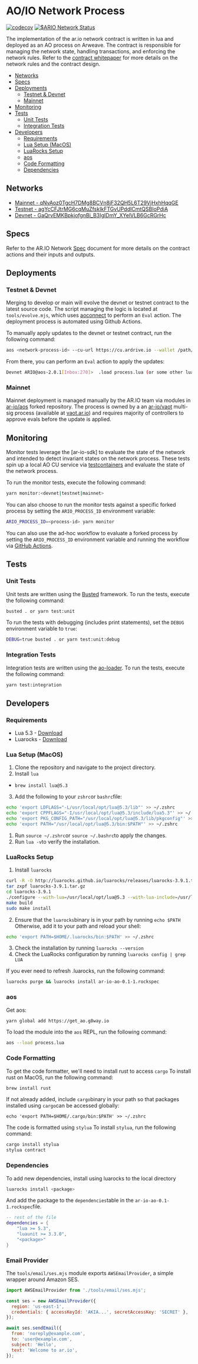 # AO/IO Network Process

[![codecov](https://codecov.io/gh/ar-io/ar-io-network-process/graph/badge.svg?token=DMM8LQO8KL)](https://codecov.io/gh/ar-io/ar-io-network-process) [![$ARIO Network Status](https://github.com/ar-io/ar-io-network-process/actions/workflows/monitor.yaml/badge.svg)](https://github.com/ar-io/ar-io-network-process/actions/workflows/monitor.yaml)

The implementation of the ar.io network contract is written in lua and deployed as an AO process on Arweave. The contract is responsible for managing the network state, handling transactions, and enforcing the network rules. Refer to the [contract whitepaper] for more details on the network rules and the contract design.

<!-- toc -->

- [Networks](#networks)
- [Specs](#specs)
- [Deployments](#deployments)
  - [Testnet & Devnet](#testnet--devnet)
  - [Mainnet](#mainnet)
- [Monitoring](#monitoring)
- [Tests](#tests)
  - [Unit Tests](#unit-tests)
  - [Integration Tests](#integration-tests)
- [Developers](#developers)
  - [Requirements](#requirements)
  - [Lua Setup (MacOS)](#lua-setup-macos)
  - [LuaRocks Setup](#luarocks-setup)
  - [aos](#aos)
  - [Code Formatting](#code-formatting)
  - [Dependencies](#dependencies)

<!-- tocstop -->

## Networks

- [Mainnet - qNvAoz0TgcH7DMg8BCVn8jF32QH5L6T29VjHxhHqqGE](https://ao.link/qNvAoz0TgcH7DMg8BCVn8jF32QH5L6T29VjHxhHqqGE)
- [Testnet - agYcCFJtrMG6cqMuZfskIkFTGvUPddICmtQSBIoPdiA](https://ao.link/agYcCFJtrMG6cqMuZfskIkFTGvUPddICmtQSBIoPdiA)
- [Devnet - GaQrvEMKBpkjofgnBi_B3IgIDmY_XYelVLB6GcRGrHc](https://ao.link/GaQrvEMKBpkjofgnBi_B3IgIDmY_XYelVLB6GcRGrHc)

## Specs

Refer to the AR.IO Network [Spec](SPEC.md) document for more details on the contract actions and their inputs and outputs.

## Deployments

### Testnet & Devnet

Merging to develop or main will evolve the devnet or testnet contract to the latest source code. The script managing the logic is located at `tools/evolve.mjs`, which uses [aoconnect] to perform an `Eval` action. The deployment process is automated using Github Actions.

To manually apply updates to the devnet or testnet contract, run the following command:

```sh
aos <network-process-id> --cu-url https://cu.ardrive.io --wallet /path/to/wallet.json
```

From there, you can perform an `Eval` action to apply the updates:

```sh
Devnet ARIO@aos-2.0.1[Inbox:270]>  .load process.lua (or some other lua code)
```

### Mainnet

Mainnet deployment is managed manually by the AR.IO team via modules in [ar-io/aos] forked repository. The process is owned by a an [ar-io/vaot] multi-sig process (available at [vaot.ar.io](https://vaot.ar.io)) and requires majority of controllers to approve evals before the update is applied.

## Monitoring

Monitor tests leverage the [ar-io-sdk] to evaluate the state of the network and intended to detect invariant states on the network process. These tests spin up a local AO CU service via [testcontainers] and evaluate the state of the network process.

To run the monitor tests, execute the following command:

```sh
yarn monitor:<devnet|testnet|mainnet>
```

You can also choose to run the monitor tests against a specific forked process by setting the `ARIO_PROCESS_ID` environment variable:

```sh
ARIO_PROCESS_ID=<process-id> yarn monitor
```

You can also use the ad-hoc workflow to evaluate a forked process by setting the `ARIO_PROCESS_ID` environment variable and running the workflow via [GitHub Actions](https://github.com/ar-io/ar-io-network-process/actions/workflows/monitor_ad_hoc.yaml).

## Tests

### Unit Tests

Unit tests are written using the [Busted] framework. To run the tests, execute the following command:

```sh
busted . or yarn test:unit
```

To run the tests with debugging (includes print statements), set the `DEBUG` environment variable to `true`:

```sh
DEBUG=true busted . or yarn test:unit:debug
```

### Integration Tests

Integration tests are written using the [ao-loader](https://github.com/permaweb/ao/tree/main/loader). To run the tests, execute the following command:

```sh
yarn test:integration
```

## Developers

### Requirements

- Lua 5.3 - [Download](https://www.lua.org/download.html)
- Luarocks - [Download](https://luarocks.org/)

### Lua Setup (MacOS)

1. Clone the repository and navigate to the project directory.
2. Install `lua`

- `brew install lua@5.3`

3. Add the following to your `zshrc`or `bashrc`file:

```bash
echo 'export LDFLAGS="-L/usr/local/opt/lua@5.3/lib"' >> ~/.zshrc
echo 'export CPPFLAGS="-I/usr/local/opt/lua@5.3/include/lua5.3"' >> ~/.zshrc
echo 'export PKG_CONFIG_PATH="/usr/local/opt/lua@5.3/lib/pkgconfig"' >> ~/.zshrc
echo 'export PATH="/usr/local/opt/lua@5.3/bin:$PATH"' >> ~/.zshrc
```

1. Run `source ~/.zshrc`or `source ~/.bashrc`to apply the changes.
2. Run `lua -v`to verify the installation.

### LuaRocks Setup

1. Install `luarocks`

```bash
curl -R -O http://luarocks.github.io/luarocks/releases/luarocks-3.9.1.tar.gz
tar zxpf luarocks-3.9.1.tar.gz
cd luarocks-3.9.1
./configure --with-lua=/usr/local/opt/lua@5.3 --with-lua-include=/usr/local/opt/lua@5.3/include/lua5.3
make build
sudo make install
```

2. Ensure that the `luarocks`binary is in your path by running `echo $PATH` Otherwise, add it to your path and reload your shell:

```bash
echo 'export PATH=$HOME/.luarocks/bin:$PATH' >> ~/.zshrc
```

3. Check the installation by running `luarocks --version`
4. Check the LuaRocks configuration by running `luarocks config | grep LUA`

If you ever need to refresh .luarocks, run the following command:

```sh
luarocks purge && luarocks install ar-io-ao-0.1-1.rockspec
```

### aos

Get aos:

```sh
yarn global add https://get_ao.g8way.io
```

To load the module into the `aos` REPL, run the following command:

```sh
aos --load process.lua
```

### Code Formatting

To get the code formatter, we'll need to install rust to access `cargo` To install rust on MacOS, run the following command:

```sh
brew install rust
```

If not already added, include `cargo`binary in your path so that packages installed using `cargo`can be accessed globally:

```
echo 'export PATH=$HOME/.cargo/bin:$PATH' >> ~/.zshrc
```

The code is formatted using `stylua` To install `stylua`, run the following command:

```sh
cargo install stylua
stylua contract
```

### Dependencies

To add new dependencies, install using luarocks to the local directory

```sh
luarocks install <package>
```

And add the package to the `dependencies`table in the `ar-io-ao-0.1-1.rockspec`file.

```lua
-- rest of the file
dependencies = {
    "lua >= 5.3",
    "luaunit >= 3.3.0",
    "<package>"
}
```

### Email Provider

The `tools/email/ses.mjs` module exports `AWSEmailProvider`, a simple
wrapper around Amazon SES.

```javascript
import AWSEmailProvider from './tools/email/ses.mjs';

const ses = new AWSEmailProvider({
  region: 'us-east-1',
  credentials: { accessKeyId: 'AKIA...', secretAccessKey: 'SECRET' },
});

await ses.sendEmail({
  from: 'noreply@example.com',
  to: 'user@example.com',
  subject: 'Hello',
  text: 'Welcome to ar.io',
});
```

[contract whitepaper]: https://whitepaper.ar.io
[aoconnect]: https://github.com/permaweb/ao/tree/main/connect
[ar-io/aos]: https://github.com/ar-io/aos
[ar-io/vaot]: https://github.com/ar-io/vaot
[ar-io/ar-io-sdk]: https://github.com/ar-io/ar-io-sdk
[Busted]: https://olivinelabs.github.io/busted/
[ao-loader]: https://github.com/permaweb/ao/tree/main/loader
[testcontainers]: https://www.testcontainers.org/
